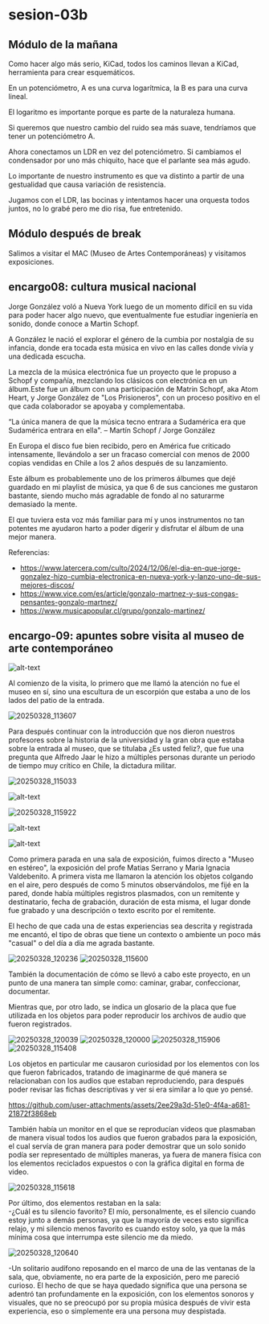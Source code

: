 # sesion-03b

## Módulo de la mañana

Como hacer algo más serio, KiCad, todos los caminos llevan a KiCad, herramienta para crear esquemáticos.

En un potenciómetro, A es una curva logarítmica, la B es para una curva lineal.  

El logaritmo es importante porque es parte de la naturaleza humana.

Si queremos que nuestro cambio del ruido sea más suave, tendríamos que tener un potenciómetro A.

Ahora conectamos un LDR en vez del potenciómetro. Si cambiamos el condensador por uno más chiquito, hace que el parlante sea más agudo.

Lo importante de nuestro instrumento es que va distinto a partir de una gestualidad que causa variación de resistencia.

Jugamos con el LDR, las bocinas y intentamos hacer una orquesta todos juntos, no lo grabé pero me dio risa, fue entretenido.

## Módulo después de break

Salimos a visitar el MAC (Museo de Artes Contemporáneas) y visitamos exposiciones.

## encargo08: cultura musical nacional

Jorge González voló a Nueva York luego de un momento difícil en su vida para poder hacer algo nuevo, que eventualmente fue estudiar ingeniería en sonido, donde conoce a Martin Schopf.

A González le nació el explorar el género de la cumbia por nostalgia de su infancia, donde era tocada esta música en vivo en las calles donde vivía y una dedicada escucha.

La mezcla de la música electrónica fue un proyecto que le propuso a Schopf y compañía, mezclando los clásicos con electrónica en un álbum.Este fue un álbum con una participación de Matrin Schopf, aka Atom Heart, y Jorge González de "Los Prisioneros", con un proceso positivo en el que cada colaborador se apoyaba y complementaba.

“La única manera de que la música tecno entrara a Sudamérica era que Sudamérica entrara en ella". – Martín Schopf / Jorge González

En Europa el disco fue bien recibido, pero en América fue criticado intensamente, llevándolo a ser un fracaso comercial con menos de 2000 copias vendidas en Chile a los 2 años después de su lanzamiento.

Este álbum es probablemente uno de los primeros álbumes que dejé guardado en mi playlist de música, ya que 6 de sus canciones me gustaron bastante, siendo mucho más agradable de fondo al no saturarme demasiado la mente.

El que tuviera esta voz más familiar para mí y unos instrumentos no tan potentes me ayudaron harto a poder digerir y disfrutar el álbum de una mejor manera.

Referencias:  

- <https://www.latercera.com/culto/2024/12/06/el-dia-en-que-jorge-gonzalez-hizo-cumbia-electronica-en-nueva-york-y-lanzo-uno-de-sus-mejores-discos/>  
- <https://www.vice.com/es/article/gonzalo-martnez-y-sus-congas-pensantes-gonzalo-martnez/>  
- <https://www.musicapopular.cl/grupo/gonzalo-martinez/>

## encargo-09: apuntes sobre visita al museo de arte contemporáneo

![alt-text](https://github.com/user-attachments/assets/c2e1f1a2-1eb1-4602-a551-debbe9a7c4c6)

Al comienzo de la visita, lo primero que me llamó la atención no fue el museo en sí, sino una escultura de un escorpión que estaba a uno de los lados del patio de la entrada.

![20250328_113607](https://github.com/user-attachments/assets/dbfb4514-d675-4c51-82ff-d956fafc27a2)

Para después continuar con la introducción que nos dieron nuestros profesores sobre la historia de la universidad y la gran obra que estaba sobre la entrada al museo, que se titulaba ¿Es usted feliz?, que fue una pregunta que Alfredo Jaar le hizo a múltiples personas durante un periodo de tiempo muy crítico en Chile, la dictadura militar.

![20250328_115033](https://github.com/user-attachments/assets/e59bd6cb-2851-436f-a6b5-3f16f291578e)

![alt-text](https://github.com/user-attachments/assets/a9820129-5426-4f43-a332-6942fc0ca20c)

![20250328_115922](https://github.com/user-attachments/assets/26a56aa8-9531-4f1d-81c6-4a0dc95d9044)

![alt-text](https://github.com/user-attachments/assets/c83da0f8-c7b6-4993-b1fe-651a22373848)

![alt-text](https://github.com/user-attachments/assets/e1fb457d-aa7a-4cb4-b998-562537f97775)

Como primera parada en una sala de exposición, fuimos directo a "Museo en estéreo", la exposición del profe Matias Serrano y Maria Ignacia Valdebenito. A primera vista me llamaron la atención los objetos colgando en el aire, pero después de como 5 minutos observándolos, me fijé en la pared, donde había múltiples registros plasmados, con un remitente y destinatario, fecha de grabación, duración de esta misma, el lugar donde fue grabado y una descripción o texto escrito por el remitente.

El hecho de que cada una de estas experiencias sea descrita y registrada me encantó, el tipo de obras que tiene un contexto o ambiente un poco más "casual" o del día a día me agrada bastante.

![20250328_120236](https://github.com/user-attachments/assets/a8059625-f4e3-4b50-809c-d7746836514b)
![20250328_115600](https://github.com/user-attachments/assets/4cc70c8d-c1e3-44e0-a866-a5194896916a)  

También la documentación de cómo se llevó a cabo este proyecto, en un punto de una manera tan simple como: caminar, grabar, confeccionar, documentar.

Mientras que, por otro lado, se indica un glosario de la placa que fue utilizada en los objetos para poder reproducir los archivos de audio que fueron registrados.

![20250328_120039](https://github.com/user-attachments/assets/a5f20032-1bab-45da-9029-f625a5bd682c)
![20250328_120000](https://github.com/user-attachments/assets/2fff0f2e-ca10-45f7-bdf7-6f1dcf6683c1)
![20250328_115906](https://github.com/user-attachments/assets/27788d63-3b73-4735-b5ec-ce27c1a2a9e6)
![20250328_115408](https://github.com/user-attachments/assets/ad4860e2-47fe-4d44-af3b-9a86abfc283c)

Los objetos en particular me causaron curiosidad por los elementos con los que fueron fabricados, tratando de imaginarme de qué manera se relacionaban con los audios que estaban reproduciendo, para después poder revisar las fichas descriptivas y ver si era similar a lo que yo pensé.

<https://github.com/user-attachments/assets/2ee29a3d-51e0-4f4a-a681-21872f3868eb>

También había un monitor en el que se reproducían videos que plasmaban de manera visual todos los audios que fueron grabados para la exposición, el cual servía de gran manera para poder demostrar que un solo sonido podía ser representado de múltiples maneras, ya fuera de manera física con los elementos reciclados expuestos o con la gráfica digital en forma de video.

![20250328_115618](https://github.com/user-attachments/assets/2bfb759f-fd8e-4741-8243-fb86c65cfc6d)

Por último, dos elementos restaban en la sala:  
-¿Cuál es tu silencio favorito? El mío, personalmente, es el silencio cuando estoy junto a demás personas, ya que la mayoría de veces esto significa relajo, y mi silencio menos favorito es cuando estoy solo, ya que la más mínima cosa que interrumpa este silencio me da miedo.

![20250328_120640](https://github.com/user-attachments/assets/05c29fd2-5a48-4226-98f1-8d9c7cc9f5b8)

-Un solitario audífono reposando en el marco de una de las ventanas de la sala, que, obviamente, no era parte de la exposición, pero me pareció curioso. El hecho de que se haya quedado significa que una persona se adentró tan profundamente en la exposición, con los elementos sonoros y visuales, que no se preocupó por su propia música después de vivir esta experiencia, eso o simplemente era una persona muy despistada.
